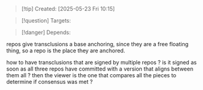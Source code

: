 
>[!tip] Created: [2025-05-23 Fri 10:15]

>[!question] Targets: 

>[!danger] Depends: 

repos give transclusions a base anchoring, since they are a free floating thing, so a repo is the place they are anchored.

how to have transclusions that are signed by multiple repos ? is it signed as soon as all three repos have committed with a version that aligns between them all ?  then the viewer is the one that compares all the pieces to determine if consensus was met ?